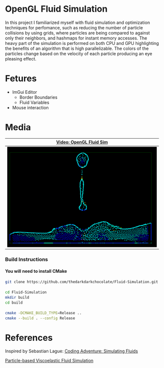# OpenGL Fluid Simulation 

In this project I familiarized myself with fluid simulation and optimization techniques for perfomance, such as reducing the number of particle collisions by using grids, where particles are being compared to against only their neighbors, and hashmaps for instant memory accesses. The heavy part of the simulation is performed on both CPU and GPU highlighting the benefits of an algorithm that is high parallelizable. The colors of the particles change based on the velocity of each particle producing an eye pleasing effect.

#
# Fetures
* ImGui Editor
    * Border Boundaries
    * Fluid Variables
* Mouse interaction
# Media
| [Video: OpenGL Fluid Sim](https://www.youtube.com/watch?v=o_MiktU0-7I) |
|:-:|
|[![Image1](images/image.png)](https://youtu.be/o_MiktU0-7I)



### Build Instructions <br>
#### You will need to install **CMake**

```bash
git clone https://github.com/thedarkdarkchocolate/Fluid-Simulation.git

cd Fluid-Simulation
mkdir build
cd build

cmake -DCMAKE_BUILD_TYPE=Release ..
cmake --build . --config Release
```

# References

Inspired by Sebastian Lague: [Coding Adventure: Simulating Fluids](https://www.youtube.com/watch?v=rSKMYc1CQHE)

[Particle-based Viscoelastic Fluid Simulation](http://www.ligum.umontreal.ca/Clavet-2005-PVFS/pvfs.pdf)

